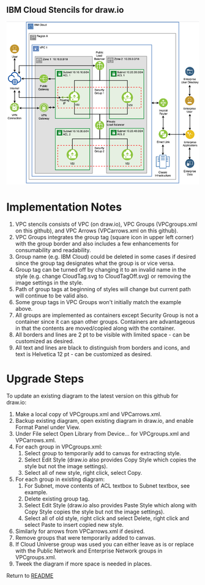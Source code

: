 ## IBM Cloud Stencils for draw.io

![VPCSimple](/images/vpc-experience-simple-drawio.png)

# Implementation Notes

1. VPC stencils consists of VPC (on draw.io), VPC Groups (VPCgroups.xml on this github), and VPC Arrows (VPCarrows.xml on this github).
2. VPC Groups integrates the group tag (square icon in upper left corner) with the group border and also includes a few enhancements for consumability and readability.
3. Group name (e.g. IBM Cloud) could be deleted in some cases if desired since the group tag designates what the group is or vice versa.
4. Group tag can be turned off by changing it to an invalid name in the style (e.g. change CloudTag.svg to CloudTagOff.svg) or removing the image settings in the style.
5. Path of group tags at beginning of styles will change but current path will continue to be valid also.
6. Some group tags in VPC Groups won't initially match the example above.
7. All groups are implemented as containers except Security Group is not a container since it can span other groups. Containers are advantageous in that the contents are moved/copied along with the container.
8. All borders and lines are 2 pt to be visible with limited space - can be customized as desired.
9. All text and lines are black to distinguish from borders and icons, and text is Helvetica 12 pt - can be customized as desired.

# Upgrade Steps

To update an existing diagram to the latest version on this github for draw.io:
1. Make a local copy of VPCgroups.xml and VPCarrows.xml. 
2. Backup existing diagram, open existing diagram in draw.io, and enable Format Panel under View.
3. Under File select Open Library from Device... for VPCgroups.xml and VPCarrows.xml.
4. For each group in VPCgroups.xml: 
    1. Select group to temporarily add to canvas for extracting style.
    2. Select Edit Style (draw.io also provides Copy Style which copies the style but not the image settings).
    3. Select all of new style, right click, select Copy.
5. For each group in existing diagram: 
    1. For Subnet, move contents of ACL textbox to Subnet textbox, see example.
    2. Delete existing group tag.
    3. Select Edit Style (draw.io also provides Paste Style which along with Copy Style copies the style but not the image settings).
    4. Select all of old style, right click and select Delete, right click and select Paste to insert copied new style.
6. Similarly for arrows from VPCarrows.xml if desired.
7. Remove groups that were temporarily added to canvas.
8. If Cloud Universe group was used you can either leave as is or replace with the Public Network and Enterprise Network groups in VPCgroups.xml.
9. Tweek the diagram if more space is needed in places.

Return to [README](/README.md)
